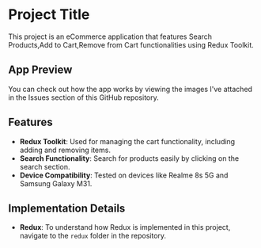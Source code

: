 # Project Title

This project is an eCommerce application that features Search Products,Add to Cart,Remove from Cart functionalities using Redux Toolkit.

## App Preview

You can check out how the app works by viewing the images I've attached in the Issues section of this GitHub repository.

## Features

- **Redux Toolkit**: Used for managing the cart functionality, including adding and removing items.
- **Search Functionality**: Search for products easily by clicking on the search section.
- **Device Compatibility**: Tested on devices like Realme 8s 5G and Samsung Galaxy M31.

## Implementation Details

- **Redux**: To understand how Redux is implemented in this project, navigate to the `redux` folder in the repository.
